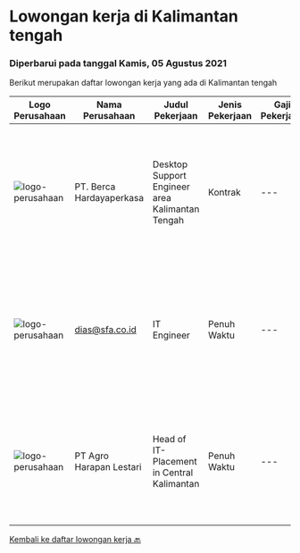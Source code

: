 
  # Lowongan kerja di Kalimantan tengah

  ### Diperbarui pada tanggal Kamis, 05 Agustus 2021

  Berikut merupakan daftar lowongan kerja yang ada di Kalimantan tengah

  |Logo Perusahaan | Nama Perusahaan | Judul Pekerjaan | Jenis Pekerjaan | Gaji Pekerjaan | Lokasi | Deskripsi | Tanggal diunggah | Pranala |
  | -------------- | --------------- | --------------- | --------- | --------- | -------------- | ------- | ----------- | ----------- |
  |![logo-perusahaan](https://image-service-cdn.seek.com.au/0c900ac2b5b1a2cf9bee651ce5d069e68ff14c92/ee4dce1061f3f616224767ad58cb2fc751b8d2dc)|PT. Berca Hardayaperkasa|Desktop Support Engineer area Kalimantan Tengah|Kontrak|---|Kalimantan Tengah|Responsibilities: Analyzing, diagnosing, and installation to several areas including desktop hardware, operating systems, application software and...|Rabu, 04 Agustus 2021|https://www.jobstreet.co.id/id/job/desktop-support-engineer-area-kalimantan-tengah-3592633?token=0~7f497a5a-5898-46ee-85a6-e6e00e7b64a6&sectionRank=1&jobId=jobstreet-id-job-3592633|
|![logo-perusahaan](https://us.123rf.com/450wm/pavelstasevich/pavelstasevich1811/pavelstasevich181101027/112815900-stock-vector-no-image-available-icon-flat-vector.jpg?ver=6)|dias@sfa.co.id|IT Engineer|Penuh Waktu|---|Palangkaraya|Job description: Provide day-to-day support to ensure the smooth running of the computers, network devices, printers as well as end users’...|Selasa, 03 Agustus 2021|https://www.jobstreet.co.id/id/job/it-engineer-3591921?token=0~7f497a5a-5898-46ee-85a6-e6e00e7b64a6&sectionRank=2&jobId=jobstreet-id-job-3591921|
|![logo-perusahaan](https://image-service-cdn.seek.com.au/cf504cf0fd63cff79d8947c0ec301d1bfb683f57/ee4dce1061f3f616224767ad58cb2fc751b8d2dc)|PT Agro Harapan Lestari|Head of IT- Placement in Central Kalimantan|Penuh Waktu|---|Seruyan|(1) –(a) Lead, and guide the planning process for BSS Business Segment based on the overall GHL Group level strategic direction &amp; objectives; ...|Senin, 12 Juli 2021|https://www.jobstreet.co.id/id/job/head-of-it-placement-in-central-kalimantan-3576296?token=0~7f497a5a-5898-46ee-85a6-e6e00e7b64a6&sectionRank=3&jobId=jobstreet-id-job-3576296|


  [Kembali ke daftar lowongan kerja 🔙](../README.md#daftar-lowongan-kerja)
  